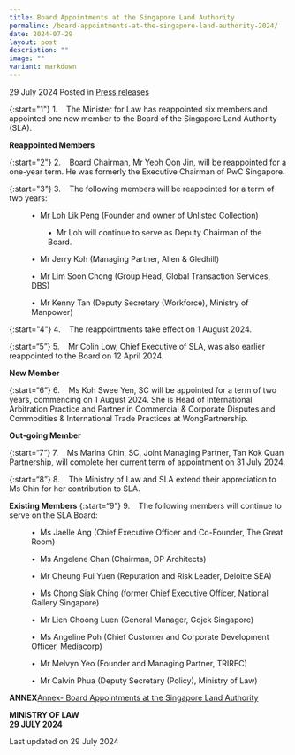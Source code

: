 ```yaml
---
title: Board Appointments at the Singapore Land Authority
permalink: /board-appointments-at-the-singapore-land-authority-2024/
date: 2024-07-29
layout: post
description: ""
image: ""
variant: markdown
---
```

29 July 2024 Posted in [Press releases](/news/press-releases)

{:start="1"}
1.&nbsp;&nbsp;&nbsp; The Minister for Law has reappointed six members and appointed one new member to the Board of the Singapore Land Authority (SLA). 

**Reappointed Members**

{:start="2"}
2.&nbsp;&nbsp;&nbsp; Board Chairman, Mr Yeoh Oon Jin, will be reappointed for a one-year term. He was formerly the Executive Chairman of PwC Singapore.

{:start="3"}
3.&nbsp;&nbsp;&nbsp; The following members will be reappointed for a term of two years:

<p style="margin-left: 40px">
•&nbsp; Mr Loh Lik Peng (Founder and owner of Unlisted Collection)
</p>

<p style="margin-left: 70px">
•&nbsp; Mr Loh will continue to serve as Deputy Chairman of the Board.</p>

<p style="margin-left: 40px">
•&nbsp; Mr Jerry Koh (Managing Partner, Allen &amp; Gledhill)</p>

<p style="margin-left: 40px">
•&nbsp; Mr Lim Soon Chong (Group Head, Global Transaction Services, DBS)</p>

<p style="margin-left: 40px">
•&nbsp; Mr Kenny Tan (Deputy Secretary (Workforce), Ministry of Manpower)</p>

{:start="4"}
4.&nbsp;&nbsp;&nbsp; The reappointments take effect on 1 August 2024.

{:start=“5”}
5.&nbsp;&nbsp;&nbsp; Mr Colin Low, Chief Executive of SLA, was also earlier reappointed to the Board on 12 April 2024.

**New Member**

{:start=“6”}
6.&nbsp;&nbsp;&nbsp; Ms Koh Swee Yen, SC will be appointed for a term of two years, commencing on 1 August 2024. She is Head of International Arbitration Practice and Partner in Commercial &amp; Corporate Disputes and Commodities &amp; International Trade Practices at WongPartnership.

**Out-going Member**

{:start=“7”}
7.&nbsp;&nbsp;&nbsp; Ms Marina Chin, SC, Joint Managing Partner, Tan Kok Quan Partnership, will complete her current term of appointment on 31 July 2024.

{:start=“8”}
8.&nbsp;&nbsp;&nbsp; The Ministry of Law and SLA extend their appreciation to Ms Chin for her contribution to SLA.

**Existing Members**
{:start=“9”}
9.&nbsp;&nbsp;&nbsp; The following members will continue to serve on the SLA Board:

<p style="margin-left: 40px">
•&nbsp; Ms Jaelle Ang (Chief Executive Officer and Co-Founder, The Great Room)
</p>

<p style="margin-left: 40px">
•&nbsp; Ms Angelene Chan (Chairman, DP Architects)</p>

<p style="margin-left: 40px">
•&nbsp; Mr Cheung Pui Yuen (Reputation and Risk Leader, Deloitte SEA)</p>

<p style="margin-left: 40px">
•&nbsp; Ms Chong Siak Ching (former Chief Executive Officer, National Gallery Singapore)</p>

<p style="margin-left: 40px">
•&nbsp; Mr Lien Choong Luen (General Manager, Gojek Singapore) </p>

<p style="margin-left: 40px">
•&nbsp; Ms Angeline Poh (Chief Customer and Corporate Development Officer, Mediacorp)</p>

<p style="margin-left: 40px">
•&nbsp; Mr Melvyn Yeo (Founder and Managing Partner, TRIREC)</p>

<p style="margin-left: 40px">
•&nbsp; Mr Calvin Phua (Deputy Secretary (Policy), Ministry of Law)
</p>

**ANNEX**[Annex- Board Appointments at the Singapore Land Authority](/files/news/press-releases/2024/Annex_Board_Appointments_at_the_Singapore_Land_Authority.pdf)

**MINISTRY OF LAW**
<br>**29 JULY 2024**

 
<p class="right-side-updated">Last updated on 29 July 2024</p>
